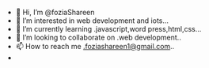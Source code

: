 - 👋 Hi, I’m @foziaShareen
- 👀 I’m interested in web development and iots...
- 🌱 I’m currently learning .javascript,word press,html,css...
- 💞️ I’m looking to collaborate on .web development..
- 📫 How to reach me .foziashareen1@gmail.com..
- <picture>
  <source media="(prefers-color-scheme: dark)" srcset="https://user-images.githubusercontent.com/25423296/163456776-7f95b81a-f1ed-45f7-b7ab-8fa810d52"></picture>


